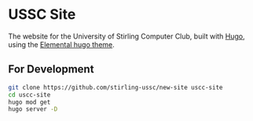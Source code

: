 # USSC Site

The website for the University of Stirling Computer Club, built with [Hugo][hugo], using the [Elemental hugo
theme][elemental].

[hugo]: <https://gohugo.io>
[elemental]: <https://github.com/lower-elements/elemental>

## For Development

```sh
git clone https://github.com/stirling-ussc/new-site uscc-site
cd uscc-site
hugo mod get
hugo server -D
```
